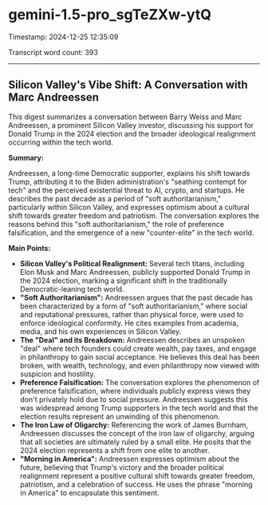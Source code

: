 # gemini-1.5-pro_sgTeZXw-ytQ

Timestamp: 2024-12-25 12:35:09

Transcript word count: 393

---

## Silicon Valley's Vibe Shift: A Conversation with Marc Andreessen

This digest summarizes a conversation between Barry Weiss and Marc Andreessen, a prominent Silicon Valley investor, discussing his support for Donald Trump in the 2024 election and the broader ideological realignment occurring within the tech world.

**Summary:**

Andreessen, a long-time Democratic supporter, explains his shift towards Trump, attributing it to the Biden administration's "seathing contempt for tech" and the perceived existential threat to AI, crypto, and startups. He describes the past decade as a period of "soft authoritarianism," particularly within Silicon Valley, and expresses optimism about a cultural shift towards greater freedom and patriotism. The conversation explores the reasons behind this "soft authoritarianism," the role of preference falsification, and the emergence of a new "counter-elite" in the tech world.

**Main Points:**

* **Silicon Valley's Political Realignment:**  Several tech titans, including Elon Musk and Marc Andreessen, publicly supported Donald Trump in the 2024 election, marking a significant shift in the traditionally Democratic-leaning tech world.
* **"Soft Authoritarianism":** Andreessen argues that the past decade has been characterized by a form of "soft authoritarianism," where social and reputational pressures, rather than physical force, were used to enforce ideological conformity.  He cites examples from academia, media, and his own experiences in Silicon Valley.
* **The "Deal" and its Breakdown:** Andreessen describes an unspoken "deal" where tech founders could create wealth, pay taxes, and engage in philanthropy to gain social acceptance. He believes this deal has been broken, with wealth, technology, and even philanthropy now viewed with suspicion and hostility.
* **Preference Falsification:**  The conversation explores the phenomenon of preference falsification, where individuals publicly express views they don't privately hold due to social pressure. Andreessen suggests this was widespread among Trump supporters in the tech world and that the election results represent an unwinding of this phenomenon.
* **The Iron Law of Oligarchy:**  Referencing the work of James Burnham, Andreessen discusses the concept of the iron law of oligarchy, arguing that all societies are ultimately ruled by a small elite.  He posits that the 2024 election represents a shift from one elite to another.
* **"Morning in America":**  Andreessen expresses optimism about the future, believing that Trump's victory and the broader political realignment represent a positive cultural shift towards greater freedom, patriotism, and a celebration of success. He uses the phrase "morning in America" to encapsulate this sentiment.


